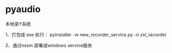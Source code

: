 # pyaudio
本地录Y系统


1、打包成 exe  执行：
pyinstaller -w new_recorder_service.py -n zxl_recorder


2、通过nssm 部署成windows  service服务
